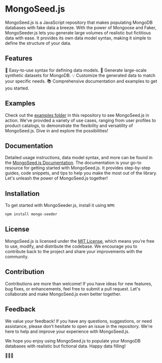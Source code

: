 # MongoSeed.js

MongoSeed.js is a JavaScript repository that makes populating MongoDB databases with fake data a breeze.
With the power of Mongoose and Faker, MongoSeeder.js lets you generate large volumes of realistic but fictitious data with ease.
It provides its own data model syntax, making it simple to define the structure of your data.

## Features

🌟 Easy-to-use syntax for defining data models.
🚀 Generate large-scale synthetic datasets for MongoDB.
💡 Customize the generated data to match your specific needs.
📚 Comprehensive documentation and examples to get you started.

## Examples

Check out the [examples folder](/examples) in this repository to see MongoSeed.js in action.
We've provided a variety of use cases, ranging from user profiles to product catalogs,
to demonstrate the flexibility and versatility of MongoSeed.js. Dive in and explore the possibilities!

## Documentation

Detailed usage instructions, data model syntax, and more can be found in the [MongoSeed.js Documentation](/docs).
The documentation is your go-to resource for getting started with MongoSeed.js.
It provides step-by-step guides, code snippets, and tips to help you make the most out of the library.
Let's unleash the power of MongoSeed.js together!

## Installation

To get started with MongoSeeder.js, install it using `NPM`:
```bash
npm install mongo-seeder
```

## License

MongoSeed.js is licensed under the [MIT License](LICENSE), which means you're free to use, modify, and distribute the codebase.
We encourage you to contribute back to the project and share your improvements with the community.

## Contribution

Contributions are more than welcome! If you have ideas for new features, bug fixes, or enhancements, feel free to submit a pull request.
Let's collaborate and make MongoSeed.js even better together.

## Feedback

We value your feedback! If you have any questions, suggestions, or need assistance, please don't hesitate to open an issue in the repository.
We're here to help and improve your experience with MongoSeed.js.

We hope you enjoy using MongoSeed.js to populate your MongoDB databases with realistic but fictional data. Happy data filling!

🎉🔌💪
